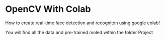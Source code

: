 # OpenCV With Colab

How to create real-time face detection and recogniton using google colab!


You will find all the data and pre-trained moled within the folder Project
